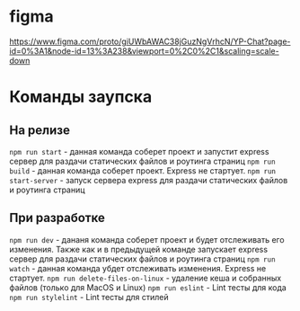 # figma
https://www.figma.com/proto/giUWbAWAC38jGuzNgVrhcN/YP-Chat?page-id=0%3A1&node-id=13%3A238&viewport=0%2C0%2C1&scaling=scale-down

# Команды заупска
## На релизе
`npm run start` - данная команда соберет проект и запустит express сервер для раздачи статических файлов и роутинга 
страниц
`npm run build` - данная команда соберет проект. Express не стартует.
`npm run start-server` - запуск сервера express для раздачи статических файлов и роутинга страниц
## При разработке
`npm run dev` - дананя команда соберет проект и будет отслеживать его изменения. Также как и в предыдущей команде
запускает express сервер для раздачи статических файлов и роутинга страниц
`npm run watch` - данная команда убдет отслеживать изменения. Express не стартует.
`npm run delete-files-on-linux` - удаление кеша и собранных файлов (только для MacOS и Linux)
`npm run eslint` - Lint тесты для кода
`npm run stylelint` - Lint тесты для стилей
